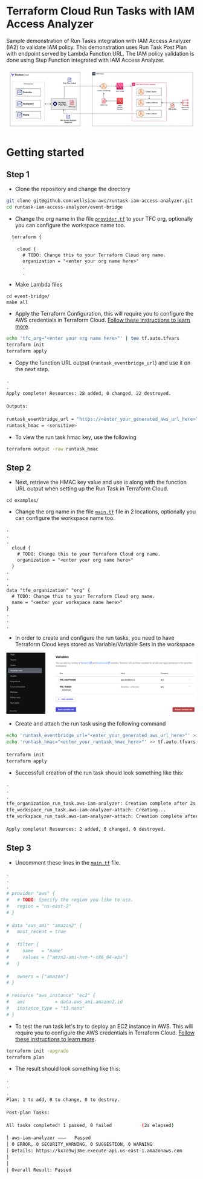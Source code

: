 # Terraform Cloud Run Tasks with IAM Access Analyzer

Sample demonstration of Run Tasks integration with IAM Access Analyzer (IA2) to validate IAM policy. This demonstration uses Run Task Post Plan with endpoint served by Lambda Function URL. The IAM policy validation is done using Step Function integrated with IAM Access Analyzer.

![Diagram](./diagram/RunTask-EventBridge.png)

# Getting started

## Step 1 

* Clone the repository and change the directory

```bash
git clone git@github.com:wellsiau-aws/runtask-iam-access-analyzer.git
cd runtask-iam-access-analyzer/event-bridge
```

* Change the org name in the file [`provider.tf`](/event-bridge/provider.tf#L5) to your TFC org, optionally you can configure the workspace name too.

```t
  terraform {

    cloud {
      # TODO: Change this to your Terraform Cloud org name.
      organization = "<enter your org name here>"
      .
      .
```

* Make Lambda files

```
cd event-bridge/
make all
```

* Apply the Terraform Configuration, this will require you to configure the AWS credentials in Terraform Cloud. [Follow these instructions to learn more](https://developer.hashicorp.com/terraform/tutorials/cloud-get-started/cloud-create-variable-set).

```bash
echo 'tfc_org="<enter your org name here>"' | tee tf.auto.tfvars
terraform init
terraform apply
```

* Copy the function URL output (`runtask_eventbridge_url`) and use it on the next step.

```bash
.
.
Apply complete! Resources: 28 added, 0 changed, 22 destroyed.

Outputs:

runtask_eventbridge_url = "https://<enter_your_generated_aws_url_here>"
runtask_hmac = <sensitive>
```

* To view the run task hmac key, use the following

```bash
terraform output -raw runtask_hmac
```

## Step 2 

* Next, retrieve the HMAC key value and use is along with the function URL output when setting up the Run Task in Terraform Cloud. 

```
cd examples/
```

* Change the org name in the file [`main.tf`](/examples/main.tf#L9) file in 2 locations, optionally you can configure the workspace name too.

```t
.
.
.
  cloud {
    # TODO: Change this to your Terraform Cloud org name.
    organization = "<enter your org name here>"
  }
.
.
.
data "tfe_organization" "org" {
  # TODO: Change this to your Terraform Cloud org name.
  name = "<enter your workspace name here>"
}
.
.
.
```

* In order to create and configure the run tasks, you need to have Terraform Cloud keys stored as Variable/Variable Sets in the workspace

![TFC Configure Variable Set](diagram/TerraformCloud-VariableSets.png?raw=true "Configure Terraform Cloud Variable Set")

 * Create and attach the run task using the following command

```bash
echo 'runtask_eventbridge_url="<enter_your_generated_aws_url_here>"' >> tf.auto.tfvars
echo 'runtask_hmac="<enter_your_runtask_hmac_here>"' >> tf.auto.tfvars

terraform init
terraform apply
```

* Successfull creation of the run task should look something like this:

```bash
.
.
.
tfe_organization_run_task.aws-iam-analyzer: Creation complete after 2s [id=task-MPeju2LbLexXBzhg]
tfe_workspace_run_task.aws-iam-analyzer-attach: Creating...
tfe_workspace_run_task.aws-iam-analyzer-attach: Creation complete after 1s [id=wstask-YXFF3NSXtjx9xCMP]

Apply complete! Resources: 2 added, 0 changed, 0 destroyed.
```
 
## Step 3
  
* Uncomment these lines in the [`main.tf`](/examples/main.tf#L59) file.

```bash
.
.
.
# provider "aws" {
#   # TODO: Specify the region you like to use.
#   region = "us-east-2"
# }

# data "aws_ami" "amazon2" {
#   most_recent = true

#   filter {
#     name   = "name"
#     values = ["amzn2-ami-hvm-*-x86_64-ebs"]
#   }

#   owners = ["amazon"]
# }

# resource "aws_instance" "ec2" {
#   ami           = data.aws_ami.amazon2.id
#   instance_type = "t3.nano"
# }
```
* To test the run task let's try to deploy an EC2 instance in AWS. This will require you to configure the AWS credentials in Terraform Cloud. [Follow these instructions to learn more](https://developer.hashicorp.com/terraform/tutorials/cloud-get-started/cloud-create-variable-set).

```bash
terraform init -upgrade
terraform plan
```

* The result should look something like this:

```bash
.
.
.
Plan: 1 to add, 0 to change, 0 to destroy.

Post-plan Tasks:

All tasks completed! 1 passed, 0 failed           (2s elapsed)

│ aws-iam-analyzer ⸺   Passed
│ 0 ERROR, 0 SECURITY_WARNING, 0 SUGGESTION, 0 WARNING
│ Details: https://kx7o9wj3me.execute-api.us-east-1.amazonaws.com
│ 
│ 
│ Overall Result: Passed
```

